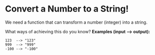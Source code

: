 # Convert a Number to a String!

We need a function that can transform a number (integer) into a string.

What ways of achieving this do you know?
**Examples (input --> output):**
```
123  --> "123"
999  --> "999"
-100 --> "-100"
```

